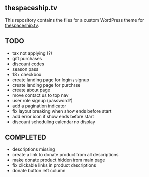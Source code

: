 ## thespaceship.tv
This repository contains the files for a custom WordPress theme for [thespaceship.tv](https://thespaceship.tv).

## TODO

- tax not applying (?)
- gift purchases
- discount codes
- season pass
- 18+ checkbox
- create landing page for login / signup
- create landing page for purchase
- create about page
- move contact us to top nav
- user role signup (password?)
- add a pagination indicator
- fix layout breaking when show ends before start
- add error icon if show ends before start
- discount scheduling calendar no display

## COMPLETED
- descriptions missing
- create a link to donate product from all descriptions
- make donate product hidden from main page
- fix clickable links in product descriptions
- donate button left column